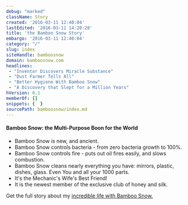 ```yaml
---
debug: "marked"
className: Story
created: '2016-03-11 12:40:04'
lastEdited: '2016-03-11 14:20:28'
title: 'the Bamboo Snow Story'
embargo: '2016-03-11 12:40:04'
category: "/" 
slug: index
siteHandle: bamboosnow
domain: bamboosnow.com
headlines:
 - "Inventor Discovers Miracle Substance"
 - "Dust Farmer Tells All"
 - "Better Hygiene With Bamboo Snow"
 - "A Discovery that Slept for a Million Years"
hVersion: 0.1
memberOf: []
snippets: {  }
sourcePath: bamboosnow/index.md
---
```

#### Bamboo Snow: the Multi-Purpose Boon for the World

* Bamboo Snow is new, and ancient.
* Bamboo Snow controls bacteria - from zero bacteria growth to 100%.
* Bamboo Snow controls fire - puts out oil fires easily, and slows combustion.
* Bamboo Snow cleans nearly everything you have: mirrors, plastic, dishes, glass.  Even You and all your 1000 parts.
* It's the Mechanic's Wife's Best Friend!
* It is the newest member of the exclusive club of honey and silk.

Get the full story about my [incredible life with Bamboo Snow.](/announcement/two-years-with-bamboo-snow.html)
